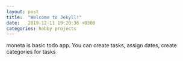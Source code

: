 ```yaml
---
layout: post
title:  "Welcome to Jekyll!"
date:   2019-12-11 19:20:36 +0300
categories: hobby projects
---
```


moneta is basic todo app. You can create tasks, assign dates, create categories for tasks